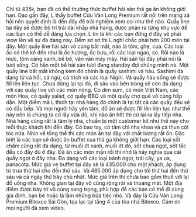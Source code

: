 Chỉ từ 435k, bạn đã có thể thưởng thức buffet hải sản thả ga ăn không giới hạn. Dạo gần đây, L thấy buffet Cửu Vân Long Premium rất nổi trên mạng xã hội nên quyết định là đến đây để trải nghiệm xem coi như thế nào. Quầy line tại đây sẽ được bố trí trải dài khắp nhà hàng, được phân ra từng khu vực để các bạn có thể dễ dàng lựa chọn. L tin là khi các bạn đứng ở đây sẽ phải wow lên về sự đa dạng này. Đếm sơ sơ thì L nghĩ chắc phải hơn 200 món tại đây. Một quầy line hải sản vô cùng bắt mắt, nào là tôm, ghẹ, cua. Các loại ốc có thể kể đến như là ốc hương, ốc bưu, rồi các loại ngao, sò. Rồi nào là mực, tôm càng xanh, bề bề, vân vân mây mây. Hải sản tại đây phải nói là tươi sống. Có hẳn một bể hải sản tươi đang standby đợi chúng mình nè. Một quầy line bắt mắt không kém đó chính là quầy sashimi và hàu. Sashimi đa dạng từ cá hồi, cá ngừ, cá trích và các loại Nigiri. Và quầy hàu sống sẽ được fill lên liên tục. Chưa dừng lại tại đó, đi sâu vào bên trong sẽ còn đa dạng với các quầy live với các món nóng. Có dim sum, có món Việt Nam, các món Hoa, có quầy salad, có quầy BBQ và một quầy chợ quê vô cùng hấp dẫn. Một điểm mà L thích tại nhà hàng đó chính là tại tất cả các quầy đều sẽ có đầu bếp. Và mọi người hãy yên tâm, đồ ăn sẽ được fill lên liên tục như thế này nên là chúng ta cứ lấy vừa đủ, khi nào ăn hết thì cứ lại ra lấy tiếp nha. Nhà hàng cũng rất là tâm lý nha, chuẩn bị một customer kit như thế này cho mỗi thực khách khi đến đây. Có bao tay, có tăm chỉ nha khoa và cả thun cột tóc nữa. Nhìn về tổng thể thì các món ăn tại đây với chất lượng rất ổn. Đặc biệt là các bạn sẽ được ăn buffet cua thả ga không giới hạn. Các loại sốt chấm cũng rất đa dạng, từ muối ớt xanh, muối ớt đỏ, sốt chua ngọt, sốt tắc đều có đầy đủ ở đây. Đã ăn các món mặn rồi thì nhớ là hãy nghía qua cái quầy ngọt ở đây nha. Đa dạng với các loại bánh ngọt, trái cây, ya ua, panacota. Mức giá vé buffet tại đây sẽ là 435.000 cho một khách, áp dụng từ trưa thứ hai cho đến thứ sáu. Và 485.000 áp dụng cho tối thứ hai đến thứ sáu và cả ngày thứ bảy chủ nhật. Mức giá trên thì chưa bao gồm thuế với lại đồ uống nha. Không gian tại đây vô cùng rộng rãi và thoáng mát. Một địa điểm được bày trí vô cùng sang trọng, phù hợp để các bạn có thể đi cùng gia đình, bạn bè hoặc là làm những bữa tiệc nhỏ. Và đây là Cửu Vân Long Premium Bitexco Sài Gòn, tọa lạc tại tầng 4 của tòa nhà Bitexco. Cảm ơn mọi người đã xem video.